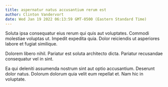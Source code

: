 ```yaml
---
title: aspernatur natus accusantium rerum est
author: Clinton Vandervort
date: Wed Jan 19 2022 06:13:59 GMT-0500 (Eastern Standard Time)
---
```

Soluta ipsa consequatur eius rerum qui quis aut voluptates. Commodi molestiae voluptas ut. Impedit expedita quia. Dolor reiciendis ut asperiores labore et fugiat similique.

 Dolorem libero nihil. Pariatur est soluta architecto dicta. Pariatur recusandae consequatur vel in sint.

 Ea qui deleniti assumenda nostrum sint aut optio accusantium. Deserunt dolor natus. Dolorum dolorum quia velit eum repellat et. Nam hic in voluptate.